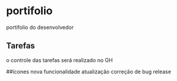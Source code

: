 # portifolio
portifolio do desenvolvedor

## Tarefas
o controle das tarefas será realizado no GH

##ícones
nova funcionalidade
atualização
correção de bug
release
